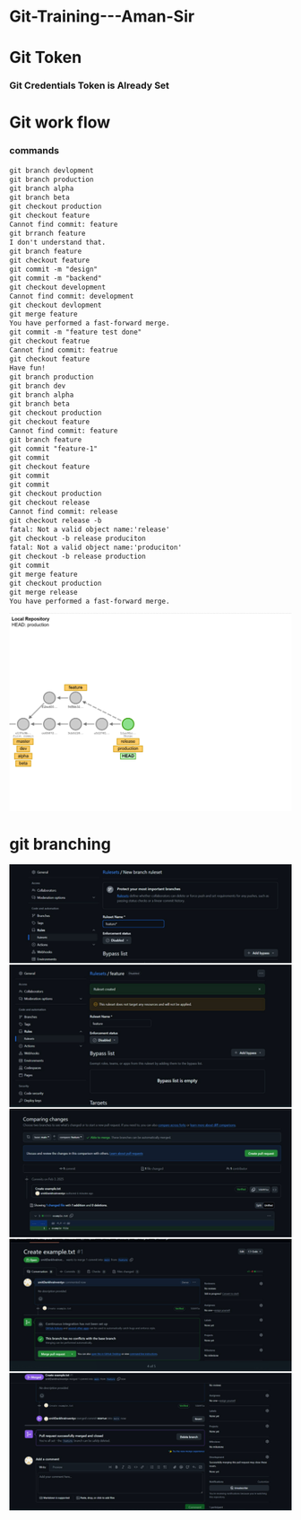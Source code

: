 # Git-Training---Aman-Sir

# Git Token

### Git Credentials Token is Already Set 

# Git work flow

### commands

```
git branch devlopment
git branch production
git branch alpha
git branch beta
git checkout production
git checkout feature
Cannot find commit: feature
git brranch feature
I don't understand that.
git branch feature
git checkout feature
git commit -m "design"
git commit -m "backend"
git checkout development
Cannot find commit: development
git checkout devlopment
git merge feature
You have performed a fast-forward merge.
git commit -m "feature test done"
git checkout featrue
Cannot find commit: featrue
git checkout feature
Have fun!
git branch production
git branch dev
git branch alpha
git branch beta
git checkout production
git checkout feature
Cannot find commit: feature
git branch feature
git commit "feature-1"
git commit
git checkout feature
git commit
git commit
git checkout production
git checkout release
Cannot find commit: release
git checkout release -b
fatal: Not a valid object name:'release'
git checkout -b release produciton
fatal: Not a valid object name:'produciton'
git checkout -b release production
git commit
git merge feature
git checkout production
git merge release
You have performed a fast-forward merge.
```

![alt text](image.png)

# git branching 
![alt text](image-1.png)
![alt text](image-2.png)
![alt text](image-3.png)
![alt text](image-4.png)
![alt text](image-5.png)
